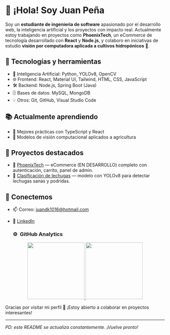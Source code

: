 # 👋 ¡Hola! Soy Juan Peña

Soy un **estudiante de ingenieria de software** apasionado por el desarrollo web, la inteligencia artificial y los proyectos con impacto real. Actualmente estoy trabajando en proyectos como **PhoenixTech**, un eCommerce de tecnología desarrollado con **React** y **Node.js**, y colaboro en iniciativas de estudio **visión por computadora aplicada a cultivos hidropónicos** 🥬.

## 🚀 Tecnologías y herramientas
- 🧠 Inteligencia Artificial: Python, YOLOv8, OpenCV
- 🌐 Frontend: React, Material UI, Tailwind, HTML, CSS, JavaScript
- 🛠️ Backend: Node.js, Spring Boot (Java)
- 🗄️ Bases de datos: MySQL, MongoDB
- 💡 Otros: Git, GitHub, Visual Studio Code

## 📚 Actualmente aprendiendo
- 🧾 Mejores prácticas con TypeScript y React
- 🧠 Modelos de visión computacional aplicados a agricultura

## 🧩 Proyectos destacados
- 🔧 [PhoenixTech](https://github.com/Juandks12/PhoenixTech2.git) — eCommerce (EN DESARROLLO) completo con autenticación, carrito, panel de admin.
- 🧠 [Clasificación de lechugas](https://github.com/Juandks12/Lettuce_Classification.git) — modelo con YOLOv8 para detectar lechugas sanas y podridas.

## 🤝 Conectemos
- 📫 Correo: juandk1016@hotmail.com
- 💼 [LinkedIn](https://www.linkedin.com/in/juan-david-pe%C3%B1a-rold%C3%A1n-92b2961b5/)

  ### ⚙️ &nbsp;GitHub Analytics

<p align="center">
<a href="https://github.com/Juandks12">
  <img height="180em" src="https://github-readme-stats-eight-theta.vercel.app/api?username=AVS1508&show_icons=true&theme=algolia&include_all_commits=true&count_private=true"/>
  <img height="180em" src="https://github-readme-stats-eight-theta.vercel.app/api/top-langs/?username=AVS1508&layout=compact&langs_count=8&theme=algolia"/>
</a>
</p>

Gracias por visitar mi perfil 🚀 ¡Estoy abierto a colaborar en proyectos interesantes!

---

*PD: este README se actualiza constantemente. ¡Vuelve pronto!*

